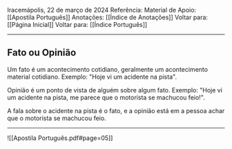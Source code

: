 Iracemápolis, 22 de março de 2024
Referência:
Material de Apoio: [[Apostila Português]]
Anotações: [[Índice de Anotações]]
Voltar para: [[Página Inicial]]
Voltar para: [[Índice Português]]
___________________
## Fato ou Opinião
Um fato é um acontecimento cotidiano, geralmente um acontecimento material cotidiano. Exemplo: "Hoje vi um acidente na pista".  

Opinião é um ponto de vista de alguém sobre algum fato. Exemplo: "Hoje vi um acidente na pista, me parece que o motorista se machucou feio!".  

A fala sobre o acidente na pista é o fato, e a opinião está em a pessoa achar que o motorista se machucou feio.
___________________

![[Apostila Português.pdf#page=05]]
